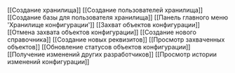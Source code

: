 [[Создание хранилища]]
[[Создание пользователей хранилища]]
[[Создание базы для пользователя хранилища]]
[[Панель главного меню 'Хранилище конфигурации']]
[[Захват объектов конфигурации]]
[[Отмена захвата объектов конфигурации]]
[[Создание нового справочника]]
[[Создание новых реквизитов]]
[[Просмотр захваченных объектов]]
[[Обновление статусов объектов конфигурации]]
[[Получение изменений других разработчиков]]
[[Просмотр истории изменений конфигурации]]
